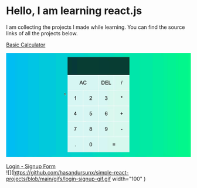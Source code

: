 # Hello, I am learning react.js 

I am collecting the projects I made while learning. You can find the source links of all the projects below.

[Basic Calculator ](https://www.youtube.com/watch?v=DgRrrOt0Vr8)  

![](https://github.com/hasandursunx/simple-react-projects/blob/main/gifs/basic-calculator-gif.gif)


[Login - Signup Form ](https://www.youtube.com/watch?v=8QgQKRcAUvM&list=PPSV)  
![](https://github.com/hasandursunx/simple-react-projects/blob/main/gifs/login-signup-gif.gif width="100" )


